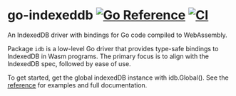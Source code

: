 # go-indexeddb    [![Go Reference](https://pkg.go.dev/badge/github.com/hack-pad/go-indexeddb/idb.svg)][reference] [![CI](https://github.com/hack-pad/go-indexeddb/actions/workflows/ci.yml/badge.svg)](https://github.com/hack-pad/go-indexeddb/actions/workflows/ci.yml)

An IndexedDB driver with bindings for Go code compiled to WebAssembly.

Package `idb` is a low-level Go driver that provides type-safe bindings to IndexedDB in Wasm programs.
The primary focus is to align with the IndexedDB spec, followed by ease of use.

To get started, get the global indexedDB instance with idb.Global(). See the [reference][] for examples and full documentation.

[reference]: https://pkg.go.dev/github.com/hack-pad/go-indexeddb/idb
